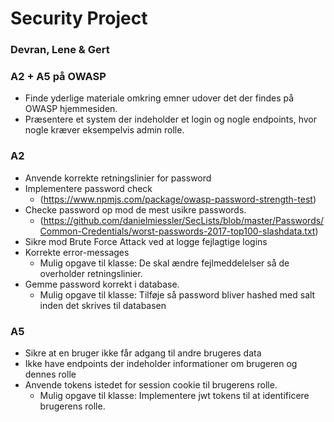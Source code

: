 # Security Project
### Devran, Lene & Gert

### A2 + A5 på OWASP

* Finde yderlige materiale omkring emner udover det der findes på OWASP hjemmesiden.
* Præsentere et system der indeholder et login og nogle endpoints, hvor nogle kræver eksempelvis admin rolle.

### A2
* Anvende korrekte retningslinier for password
* Implementere password check 
  * (https://www.npmjs.com/package/owasp-password-strength-test)
* Checke password op mod de mest usikre passwords. 
  * (https://github.com/danielmiessler/SecLists/blob/master/Passwords/Common-Credentials/worst-passwords-2017-top100-slashdata.txt)
* Sikre mod Brute Force Attack ved at logge fejlagtige logins
* Korrekte error-messages 
  * Mulig opgave til klasse: De skal ændre fejlmeddelelser så de overholder retningslinier.
* Gemme password korrekt i database.
  * Mulig opgave til klasse: Tilføje så password bliver hashed med salt inden det skrives til databasen


### A5
* Sikre at en bruger ikke får adgang til andre brugeres data
* Ikke have endpoints der indeholder informationer om brugeren og dennes rolle
* Anvende tokens istedet for session cookie til brugerens rolle. 
  * Mulig opgave til klasse: Implementere jwt tokens til at identificere brugerens rolle.  




